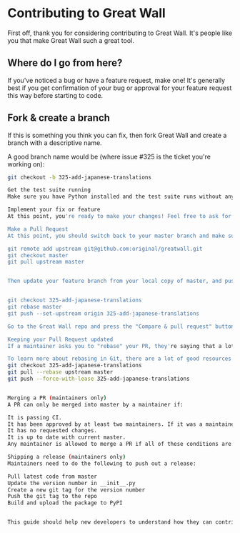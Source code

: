 # Contributing to Great Wall

First off, thank you for considering contributing to Great Wall. It's people like you that make Great Wall such a great tool.

## Where do I go from here?

If you've noticed a bug or have a feature request, make one! It's generally best if you get confirmation of your bug or approval for your feature request this way before starting to code.

## Fork & create a branch

If this is something you think you can fix, then fork Great Wall and create a branch with a descriptive name.

A good branch name would be (where issue #325 is the ticket you're working on):

```sh
git checkout -b 325-add-japanese-translations

Get the test suite running
Make sure you have Python installed and the test suite runs without any errors.

Implement your fix or feature
At this point, you're ready to make your changes! Feel free to ask for help; everyone is a beginner at first.

Make a Pull Request
At this point, you should switch back to your master branch and make sure it's up to date with Great Wall's master branch:

git remote add upstream git@github.com:original/greatwall.git
git checkout master
git pull upstream master


Then update your feature branch from your local copy of master, and push it!


git checkout 325-add-japanese-translations
git rebase master
git push --set-upstream origin 325-add-japanese-translations

Go to the Great Wall repo and press the "Compare & pull request" button.

Keeping your Pull Request updated
If a maintainer asks you to "rebase" your PR, they're saying that a lot of code has changed, and that you need to update your branch so it's easier to merge.

To learn more about rebasing in Git, there are a lot of good resources but here's the suggested workflow:
git checkout 325-add-japanese-translations
git pull --rebase upstream master
git push --force-with-lease 325-add-japanese-translations


Merging a PR (maintainers only)
A PR can only be merged into master by a maintainer if:

It is passing CI.
It has been approved by at least two maintainers. If it was a maintainer who opened the PR, only one extra approval is needed.
It has no requested changes.
It is up to date with current master.
Any maintainer is allowed to merge a PR if all of these conditions are met.

Shipping a release (maintainers only)
Maintainers need to do the following to push out a release:

Pull latest code from master
Update the version number in __init__.py
Create a new git tag for the version number
Push the git tag to the repo
Build and upload the package to PyPI


This guide should help new developers to understand how they can contribute to the Great Wall project.